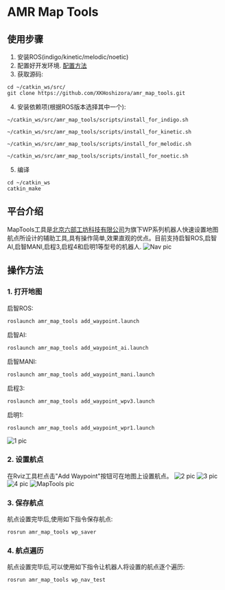 # AMR Map Tools

## 使用步骤

1. 安装ROS(indigo/kinetic/melodic/noetic)
2. 配置好开发环境. [配置方法](http://wiki.ros.org/ROS/Tutorials/InstallingandConfiguringROSEnvironment)
3. 获取源码:
```
cd ~/catkin_ws/src/
git clone https://github.com/XKHoshizora/amr_map_tools.git
```
4. 安装依赖项(根据ROS版本选择其中一个):
```
~/catkin_ws/src/amr_map_tools/scripts/install_for_indigo.sh
```
```
~/catkin_ws/src/amr_map_tools/scripts/install_for_kinetic.sh
```
```
~/catkin_ws/src/amr_map_tools/scripts/install_for_melodic.sh
```
```
~/catkin_ws/src/amr_map_tools/scripts/install_for_noetic.sh
```
5. 编译
```
cd ~/catkin_ws
catkin_make
```

## 平台介绍
MapTools工具是[北京六部工坊科技有限公司](http://www.6-robot.com)为旗下WP系列机器人快速设置地图航点所设计的辅助工具,具有操作简单,效果直观的优点。目前支持启智ROS,启智AI,启智MANI,启程3,启程4和启明1等型号的机器人.
![Nav pic](./media/wpb_home_nav.png)

## 操作方法

### 1. 打开地图
启智ROS:
```
roslaunch amr_map_tools add_waypoint.launch
```
启智AI:
```
roslaunch amr_map_tools add_waypoint_ai.launch
```
启智MANI:
```
roslaunch amr_map_tools add_waypoint_mani.launch
```
启程3:
```
roslaunch amr_map_tools add_waypoint_wpv3.launch
```
启明1:
```
roslaunch amr_map_tools add_waypoint_wpr1.launch
```
![1 pic](./media/map.png)

### 2. 设置航点
在Rviz工具栏点击"Add Waypoint"按钮可在地图上设置航点。
![2 pic](./media/toolbar.png)
![3 pic](./media/add_waypoint.png)
![4 pic](./media/waypoint.png)
![MapTools pic](./media/map_tools.png)

### 3. 保存航点
航点设置完毕后,使用如下指令保存航点:
```
rosrun amr_map_tools wp_saver
```

### 4. 航点遍历
航点设置完毕后,可以使用如下指令让机器人将设置的航点逐个遍历:
```
rosrun amr_map_tools wp_nav_test
```
